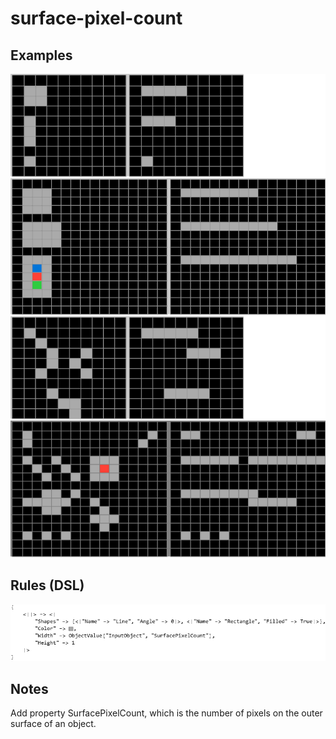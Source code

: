 # surface-pixel-count

## Examples

![ARC examples for surface-pixel-count](examples.png?raw=true)

## Rules (DSL)

![DSL rules for surface-pixel-count](rules.png?raw=true)

## Notes
Add property SurfacePixelCount, which is the number of pixels on the outer surface of an object.
